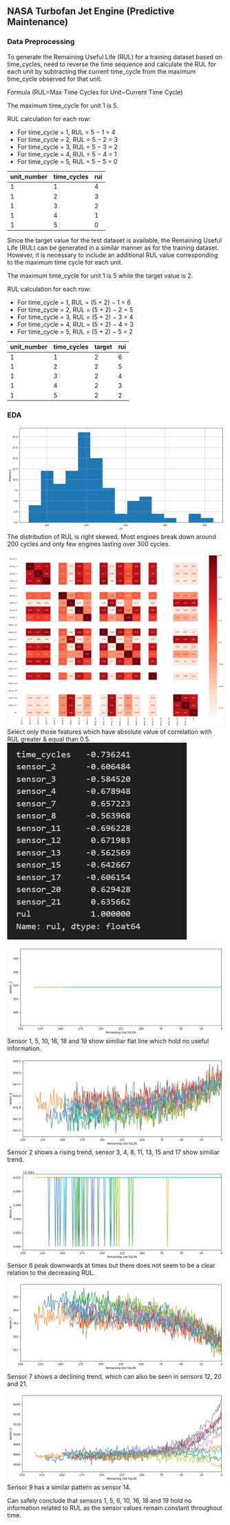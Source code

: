 ## NASA Turbofan Jet Engine (Predictive Maintenance)

### Data Preprocessing
To generate the Remaining Useful Life (RUL) for a training dataset based on time_cycles, need to reverse the time sequence and calculate the RUL for each unit by subtracting the current time_cycle from the maximum time_cycle observed for that unit.

Formula (RUL=Max Time Cycles for Unit−Current Time Cycle)

The maximum time_cycle for unit 1 is 5.

RUL calculation for each row:
- For time_cycle = 1, RUL = 5 − 1 = 4
- For time_cycle = 2, RUL = 5 − 2 = 3
- For time_cycle = 3, RUL = 5 − 3 = 2
- For time_cycle = 4, RUL = 5 − 4 = 1
- For time_cycle = 5, RUL = 5 − 5 = 0

| unit_number  | time_cycles | rui |
| ------------- | ------------- | ------------- |
| 1  | 1  | 4 |
| 1  | 2  | 3 |
| 1  | 3  | 2 |
| 1  | 4  | 1 |
| 1  | 5  | 0 |

Since the target value for the test dataset is available, the Remaining Useful Life (RUL) can be generated in a similar manner as for the training dataset. However, it is necessary to include an additional RUL value corresponding to the maximum time cycle for each unit.

The maximum time_cycle for unit 1 is 5 while the target value is 2.

RUL calculation for each row:
- For time_cycle = 1, RUL = (5 + 2) − 1 = 6
- For time_cycle = 2, RUL = (5 + 2) − 2 = 5
- For time_cycle = 3, RUL = (5 + 2) − 3 = 4
- For time_cycle = 4, RUL = (5 + 2) − 4 = 3
- For time_cycle = 5, RUL = (5 + 2) − 5 = 2

| unit_number  | time_cycles | target | rui |
| ------------- | -------------| ------------- | ------------- |
| 1  | 1 | 2 | 6 |
| 1  | 2 | 2 | 5 |
| 1  | 3 | 2 | 4 |
| 1  | 4 | 2 | 3 |
| 1  | 5 | 2 | 2 |

### EDA
![](images/distrubution.png)
The distribution of RUL is right skewed. Most engines break down around 200 cycles and only few engines lasting over 300 cycles.

![](images/matrix.png)
Select only those features which have absolute value of correlation with RUL greater & equal than 0.5.
![](images/image.png)

![](images/plot1.png)
Sensor 1, 5, 10, 16, 18 and 19 show similiar flat line which hold no useful information.

![](images/plot2.png)
Sensor 2 shows a rising trend, sensor 3, 4, 8, 11, 13, 15 and 17 show similiar trend.

![](images/plot3.png)
Sensor 6 peak downwards at times but there does not seem to be a clear relation to the decreasing RUL.

![](images/plot4.png)
Sensor 7 shows a declining trend, which can also be seen in sensors 12, 20 and 21.

![](images/plot5.png)
Sensor 9 has a similar pattern as sensor 14.

Can safely conclude that sensors 1, 5, 6, 10, 16, 18 and 19 hold no information related to RUL as the sensor values remain constant throughout time. 
